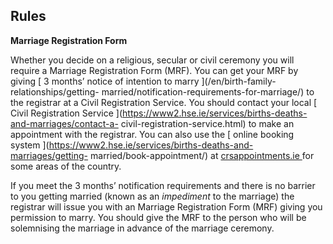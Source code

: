 ##  Rules

**Marriage Registration Form**

Whether you decide on a religious, secular or civil ceremony you will require
a Marriage Registration Form (MRF). You can get your MRF by giving [ 3 months’
notice of intention to marry ](/en/birth-family-relationships/getting-
married/notification-requirements-for-marriage/) to the registrar at a Civil
Registration Service. You should contact your local [ Civil Registration
Service ](https://www2.hse.ie/services/births-deaths-and-marriages/contact-a-
civil-registration-service.html) to make an appointment with the registrar.
You can also use the [ online booking system
](https://www2.hse.ie/services/births-deaths-and-marriages/getting-
married/book-appointment/) at [ crsappointments.ie
](http://www.crsappointments.ie/CeremonyPlanner.Ireland/) for some areas of
the country.

If you meet the 3 months’ notification requirements and there is no barrier to
you getting married (known as an _impediment_ to the marriage) the registrar
will issue you with an Marriage Registration Form (MRF) giving you permission
to marry. You should give the MRF to the person who will be solemnising the
marriage in advance of the marriage ceremony.
